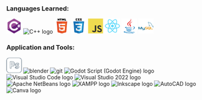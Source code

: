 <h3 align="left">Languages Learned:</h3>
<p align="left">
  <!-- C# -->
    <img src="https://raw.githubusercontent.com/devicons/devicon/master/icons/csharp/csharp-original.svg" alt="csharp" width="40" height="40"/>
  <!-- C++ -->
    <img src="https://cdn.simpleicons.org/cplusplus" alt="C++ logo" width="48" height="48">
  <!-- HTML 5 -->
    <img src="https://raw.githubusercontent.com/devicons/devicon/master/icons/html5/html5-original-wordmark.svg" alt="html5" width="40" height="40"/>
  <!-- CSS 3 -->
    <img src="https://raw.githubusercontent.com/devicons/devicon/master/icons/css3/css3-original-wordmark.svg" alt="css3" width="40" height="40"/> 
  <!-- JavaScript -->
    <img src="https://raw.githubusercontent.com/devicons/devicon/master/icons/javascript/javascript-original.svg" alt="javascript" width="40" height="40"/>
  <!-- React -->
    <img src="https://raw.githubusercontent.com/devicons/devicon/master/icons/react/react-original.svg" alt="react" width="40" height="40"/>
  <!-- Java -->
    <img src="https://raw.githubusercontent.com/devicons/devicon/master/icons/java/java-original.svg" alt="java" width="40" height="40"/>
  <!-- MySQL -->
    <img src="https://raw.githubusercontent.com/devicons/devicon/master/icons/mysql/mysql-original-wordmark.svg" alt="mysql" width="40" height="40"/>
</p>

<h3 align="left">Application and Tools:</h3>
<p align="left">
  <!-- Adobe Photoshop -->
  <img src="https://raw.githubusercontent.com/devicons/devicon/master/icons/photoshop/photoshop-line.svg" alt="photoshop" width="40" height="40"/>
  <!-- Blender -->
    <img src="https://download.blender.org/branding/community/blender_community_badge_white.svg" alt="blender" width="40" height="40"/>
  <!-- Git -->
    <img src="https://www.vectorlogo.zone/logos/git-scm/git-scm-icon.svg" alt="git" width="40" height="40"/> 
  <!-- Godot Engine -->
    <img src="https://cdn.simpleicons.org/godotengine" alt="Godot Script (Godot Engine) logo" width="40" height="40"/>
  <!-- Visual Studio Code (VS Code) -->
    <img src="https://upload.wikimedia.org/wikipedia/commons/9/9a/Visual_Studio_Code_1.35_icon.svg" alt="Visual Studio Code logo" width="40" height="40"/>
  <!-- Visual Studio (Community/IDE) -->
  <img src="https://upload.wikimedia.org/wikipedia/commons/2/2c/Visual_Studio_Icon_2022.svg" alt="Visual Studio 2022 logo" width="40" height="40"/>
  <!-- Apache NetBeans -->
    <img src="https://cdn.simpleicons.org/apachenetbeanside" alt="Apache NetBeans logo" width="40" height="40"/>
  <!-- XAMPP -->
    <img src="https://cdn.simpleicons.org/xampp" alt="XAMPP logo" width="40" height="40"/>
  <!-- InkScape -->
    <img src="https://cdn.simpleicons.org/inkscape" alt="Inkscape logo" width="40" height="40"/>
  <!-- AutoCAD -->
    <img src="https://cdn.simpleicons.org/autocad" alt="AutoCAD logo" width="40" height="40"/>
  <!-- Canva -->
    <img src="https://cdn.simpleicons.org/canva" alt="Canva logo" width="40" height="40"/>
</p>
